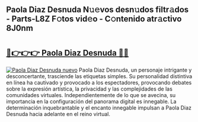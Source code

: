 ## Paola Diaz Desnuda N𝚞𝚎vos desn𝚞dos filtr𝚊dos - Parts-L8Z F𝚘tos vid𝚎o - C𝚘ntenido atr𝚊ctivo 8J0nm

# <h2><a href="http://mb8701o.tromn.icu/?c=Paola+Diaz+Desnuda">🔗👉👉👉 Paola Diaz Desnuda 🔗🔗</a></h2>

[![Paola Diaz Desnuda nuevo](https://i.imgur.com/pEAQMta.gif)](http://mb8701o.tromn.icu/?c=Paola+Diaz+Desnuda)
Paola Diaz Desnuda, un personaje intrigante y desconcertante, trasciende las etiquetas simples. Su personalidad distintiva en línea ha cautivado y provocado a los espectadores, provocando debates sobre la expresión artística, la privacidad y las complejidades de las comunidades virtuales. Independientemente de lo que se avecina, su importancia en la configuración del panorama digital es innegable. La determinación inquebrantable y el encanto innegable impulsan a Paola Diaz Desnuda hacia adelante en el reino virtual.
